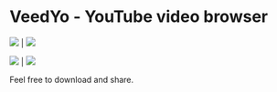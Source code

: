 # VeedYo - YouTube video browser

![](https://i.imgrpost.com/imgr/2018/08/29/1.jpg)  |  ![](https://i.imgrpost.com/imgr/2018/08/29/2.jpg)

![](https://i.imgrpost.com/imgr/2018/08/29/3.jpg)  |  ![](https://i.imgrpost.com/imgr/2018/08/29/4.jpg)

Feel free to download and share.
